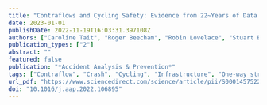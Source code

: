 ```yaml
---
title: "Contraflows and Cycling Safety: Evidence from 22~Years of Data Involving 508 One-Way Streets"
date: 2023-01-01
publishDate: 2022-11-19T16:03:31.397108Z
authors: ["Caroline Tait", "Roger Beecham", "Robin Lovelace", "Stuart Barber"]
publication_types: ["2"]
abstract: ""
featured: false
publication: "*Accident Analysis & Prevention*"
tags: ["Contraflow", "Crash", "Cycling", "Infrastructure", "One-way streets"]
url_pdf: "https://www.sciencedirect.com/science/article/pii/S000145752200330X"
doi: "10.1016/j.aap.2022.106895"
---
```


